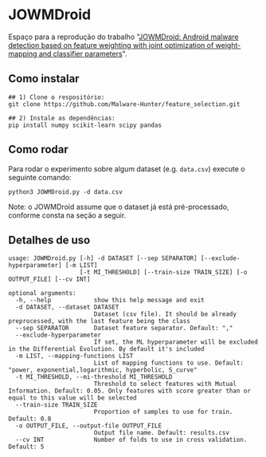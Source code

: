 # JOWMDroid
Espaço para a reprodução do trabalho "[JOWMDroid: Android malware detection based on feature weighting with joint optimization of weight-mapping and classifier parameters](https://www.sciencedirect.com/science/article/pii/S016740482030359X)".

## Como instalar

```
## 1) Clone o respositório:
git clone https://github.com/Malware-Hunter/feature_selection.git

## 2) Instale as dependências:
pip install numpy scikit-learn scipy pandas
```

## Como rodar

Para rodar o experimento sobre algum dataset (e.g. `data.csv`) execute o seguinte comando:

```
python3 JOWMDroid.py -d data.csv
```

Note: o JOWMDroid assume que o dataset já está pré-processado, conforme consta na seção a seguir.

## Detalhes de uso
```
usage: JOWMDroid.py [-h] -d DATASET [--sep SEPARATOR] [--exclude-hyperparameter] [-m LIST]
                    [-t MI_THRESHOLD] [--train-size TRAIN_SIZE] [-o OUTPUT_FILE] [--cv INT]

optional arguments:
  -h, --help            show this help message and exit
  -d DATASET, --dataset DATASET
                        Dataset (csv file). It should be already preprocessed, with the last feature being the class
  --sep SEPARATOR       Dataset feature separator. Default: ","
  --exclude-hyperparameter
                        If set, the ML hyperparameter will be excluded in the Differential Evolution. By default it's included
  -m LIST, --mapping-functions LIST
                        List of mapping functions to use. Default: "power, exponential,logarithmic, hyperbolic, S_curve"
  -t MI_THRESHOLD, --mi-threshold MI_THRESHOLD
                        Threshold to select features with Mutual Information. Default: 0.05. Only features with score greater than or equal to this value will be selected
  --train-size TRAIN_SIZE
                        Proportion of samples to use for train. Default: 0.8
  -o OUTPUT_FILE, --output-file OUTPUT_FILE
                        Output file name. Default: results.csv
  --cv INT              Number of folds to use in cross validation. Default: 5
```
